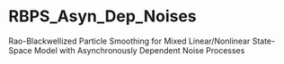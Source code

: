 # RBPS_Asyn_Dep_Noises
Rao-Blackwellized Particle Smoothing for Mixed Linear/Nonlinear State-Space Model with Asynchronously Dependent Noise Processes
